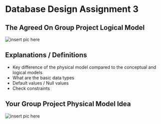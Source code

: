 # Database Design Assignment 3

## The Agreed On Group Project Logical Model

![insert pic here](relative_path_to_pic_here)

## Explanations / Definitions

- Key difference of the physical model compared to the conceptual and logical models
- What are the basic data types
- Default values / Null values
- Check constraints

## Your Group Project Physical Model Idea

![insert pic here](relative_path_to_pic_here)